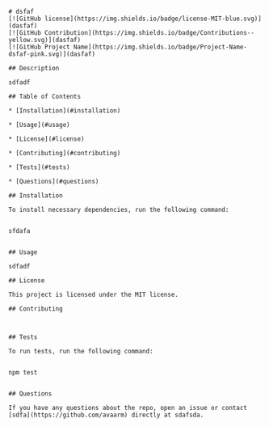     # dsfaf
    [![GitHub license](https://img.shields.io/badge/license-MIT-blue.svg)](dasfaf)
    [![GitHub Contribution](https://img.shields.io/badge/Contributions--yellow.svg)](dasfaf)
    [![GitHub Project Name](https://img.shields.io/badge/Project-Name-dsfaf-pink.svg)](dasfaf)

    ## Description

    sdfadf

    ## Table of Contents 

    * [Installation](#installation)

    * [Usage](#usage)

    * [License](#license)

    * [Contributing](#contributing)

    * [Tests](#tests)

    * [Questions](#questions)

    ## Installation

    To install necessary dependencies, run the following command:


    sfdafa


    ## Usage

    sdfadf

    ## License

    This project is licensed under the MIT license.

    ## Contributing



    ## Tests

    To run tests, run the following command:


    npm test


    ## Questions

    If you have any questions about the repo, open an issue or contact [sdfa](https://github.com/avaarm) directly at sdafsda.
